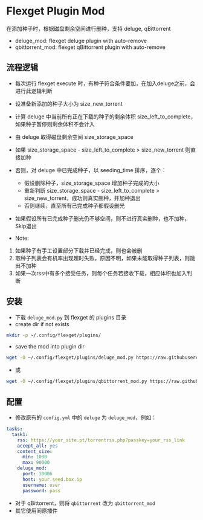 # Flexget Plugin Mod

在添加种子时，根据磁盘剩余空间进行删种，支持 deluge, qBittorrent
* deluge_mod: flexget deluge plugin with auto-remove
* qbittorrent_mod: flexget qBittorrent plugin with auto-remove
  
## 流程逻辑
* 每次运行 flexget execute 时，有种子符合条件要加，在加入deluge之前，会进行此逻辑判断
* 设准备新添加的种子大小为 size_new_torrent
* 计算 deluge 中当前所有正在下载的种子的剩余体积 size_left_to_complete，如果种子暂停则剩余体积不会计入
* 由 deluge 取得磁盘剩余空间 size_storage_space
* 如果 size_storage_space - size_left_to_complete > size_new_torrent 则直接加种
* 否则，对 deluge 中已完成种子，以 seeding_time 排序，逐个：
	* 假设删除种子，size_storage_space 增加种子完成的大小
	* 重新判断 size_storage_space - size_left_to_complete > size_new_torrent，成功则真实删种，并加种退出
	* 否则继续，直至所有已完成种子都假设删光
* 如果假设所有已完成种子删光仍不够空间，则不进行真实删种，也不加种，Skip退出

* Note:
1. 如果种子有手工设置部分下载并已经完成，则也会被删
2. 取种子列表会有机率出现超时失败，原因不明，如果未能取得种子列表，则跳出不加种 
3. 如果一次rss中有多个接受任务，则每个任务若接收下载，相应体积也加入判断


## 安装
* 下载 `deluge_mod.py` 到 flexget 的 plugins 目录
* create dir if not exists
```sh
mkdir -p ~/.config/flexget/plugins/
```
* save the mod into plugin dir
```sh
wget -O ~/.config/flexget/plugins/deluge_mod.py https://raw.githubusercontent.com/ccf-2012/flexget_plugin_mod/main/deluge_mod.py
```
* 或
```sh
wget -O ~/.config/flexget/plugins/qbittorrent_mod.py https://raw.githubusercontent.com/ccf-2012/flexget_plugin_mod/main/qbittorrent_mod.py
```


## 配置
* 修改原有的 `config.yml` 中的 `deluge` 为 `deluge_mod`，例如：
```yaml
tasks:
  task1:
    rss: https://your_site.pt/torrentrss.php?passkey=your_rss_link
    accept_all: yes
    content_size:
      min: 1000
      max: 90000
    deluge_mod:
      port: 10006
      host: your.seed.box.ip
      username: user
      password: pass
```
* 对于 qBittorrent，则将 `qbittorrent` 改为 `qbittorrent_mod`
* 其它使用同原插件

